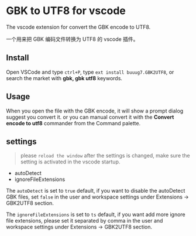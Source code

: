 # GBK to UTF8 for vscode

The vscode extension for convert the GBK encode to UTF8.

一个用来把 GBK 编码文件转换为 UTF8 的 vscode 插件。

## Install

Open VSCode and type `ctrl+P`, type `ext install buuug7.GBK2UTF8`, or search the market with **gbk, gbk utf8** keywords.

## Usage

When you open the file with the GBK encode, it will show a prompt dialog suggest you convert it. or you can manual convert it with the **Convert encode to utf8** commander from the Command palette.

## settings

> please `reload the window` after the settings is changed, make sure the setting is activated in the vscode startup.

- autoDetect
- ignoreFileExtensions

The `autoDetect` is set to `true` default, if you want to disable the autoDetect GBK files, set `false` in the user and workspace settings under Extensions -> GBK2UTF8 section.

The `ignoreFileExtensions` is set to `ts` default, if you want add more ignore file extensions, please set it separated by comma in the user and workspace settings under Extensions -> GBK2UTF8 section.
